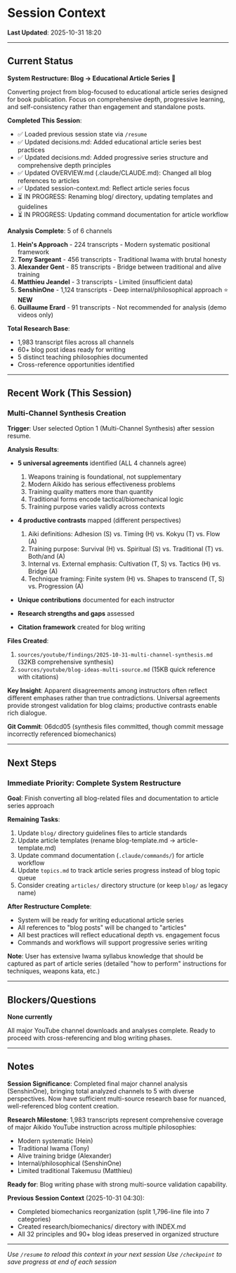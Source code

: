 # Session Context

**Last Updated**: 2025-10-31 18:20

---

## Current Status

**System Restructure: Blog → Educational Article Series** 🔄

Converting project from blog-focused to educational article series designed for book publication. Focus on comprehensive depth, progressive learning, and self-consistency rather than engagement and standalone posts.

**Completed This Session**:
- ✅ Loaded previous session state via `/resume`
- ✅ Updated decisions.md: Added educational article series best practices
- ✅ Updated decisions.md: Added progressive series structure and comprehensive depth principles
- ✅ Updated OVERVIEW.md (.claude/CLAUDE.md): Changed all blog references to articles
- ✅ Updated session-context.md: Reflect article series focus
- ⏳ IN PROGRESS: Renaming blog/ directory, updating templates and guidelines
- ⏳ IN PROGRESS: Updating command documentation for article workflow

**Analysis Complete**: 5 of 6 channels
1. **Hein's Approach** - 224 transcripts - Modern systematic positional framework
2. **Tony Sargeant** - 456 transcripts - Traditional Iwama with brutal honesty
3. **Alexander Gent** - 85 transcripts - Bridge between traditional and alive training
4. **Matthieu Jeandel** - 3 transcripts - Limited (insufficient data)
5. **SenshinOne** - 1,124 transcripts - Deep internal/philosophical approach ⭐ **NEW**
6. **Guillaume Erard** - 91 transcripts - Not recommended for analysis (demo videos only)

**Total Research Base**:
- 1,983 transcript files across all channels
- 60+ blog post ideas ready for writing
- 5 distinct teaching philosophies documented
- Cross-reference opportunities identified

---

## Recent Work (This Session)

### Multi-Channel Synthesis Creation

**Trigger**: User selected Option 1 (Multi-Channel Synthesis) after session resume.

**Analysis Results**:
- **5 universal agreements** identified (ALL 4 channels agree)
  1. Weapons training is foundational, not supplementary
  2. Modern Aikido has serious effectiveness problems
  3. Training quality matters more than quantity
  4. Traditional forms encode tactical/biomechanical logic
  5. Training purpose varies validly across contexts

- **4 productive contrasts** mapped (different perspectives)
  1. Aiki definitions: Adhesion (S) vs. Timing (H) vs. Kokyu (T) vs. Flow (A)
  2. Training purpose: Survival (H) vs. Spiritual (S) vs. Traditional (T) vs. Both/and (A)
  3. Internal vs. External emphasis: Cultivation (T, S) vs. Tactics (H) vs. Bridge (A)
  4. Technique framing: Finite system (H) vs. Shapes to transcend (T, S) vs. Progression (A)

- **Unique contributions** documented for each instructor
- **Research strengths and gaps** assessed
- **Citation framework** created for blog writing

**Files Created**:
1. `sources/youtube/findings/2025-10-31-multi-channel-synthesis.md` (32KB comprehensive synthesis)
2. `sources/youtube/blog-ideas-multi-source.md` (15KB quick reference with citations)

**Key Insight**: Apparent disagreements among instructors often reflect different emphases rather than true contradictions. Universal agreements provide strongest validation for blog claims; productive contrasts enable rich dialogue.

**Git Commit**: 06dcd05 (synthesis files committed, though commit message incorrectly referenced biomechanics)

---

## Next Steps

### Immediate Priority: Complete System Restructure

**Goal**: Finish converting all blog-related files and documentation to article series approach

**Remaining Tasks**:
1. Update `blog/` directory guidelines files to article standards
2. Update article templates (rename blog-template.md → article-template.md)
3. Update command documentation (`.claude/commands/`) for article workflow
4. Update `topics.md` to track article series progress instead of blog topic queue
5. Consider creating `articles/` directory structure (or keep `blog/` as legacy name)

**After Restructure Complete**:
- System will be ready for writing educational article series
- All references to "blog posts" will be changed to "articles"
- All best practices will reflect educational depth vs. engagement focus
- Commands and workflows will support progressive series writing

**Note**: User has extensive Iwama syllabus knowledge that should be captured as part of article series (detailed "how to perform" instructions for techniques, weapons kata, etc.)

---

## Blockers/Questions

**None currently**

All major YouTube channel downloads and analyses complete. Ready to proceed with cross-referencing and blog writing phases.

---

## Notes

**Session Significance**: Completed final major channel analysis (SenshinOne), bringing total analyzed channels to 5 with diverse perspectives. Now have sufficient multi-source research base for nuanced, well-referenced blog content creation.

**Research Milestone**: 1,983 transcripts represent comprehensive coverage of major Aikido YouTube instruction across multiple philosophies:
- Modern systematic (Hein)
- Traditional Iwama (Tony)
- Alive training bridge (Alexander)
- Internal/philosophical (SenshinOne)
- Limited traditional Takemusu (Matthieu)

**Ready for**: Blog writing phase with strong multi-source validation capability.

**Previous Session Context** (2025-10-31 04:30):
- Completed biomechanics reorganization (split 1,796-line file into 7 categories)
- Created research/biomechanics/ directory with INDEX.md
- All 32 principles and 90+ blog ideas preserved in organized structure

---

*Use `/resume` to reload this context in your next session*
*Use `/checkpoint` to save progress at end of each session*

